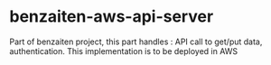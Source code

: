 # benzaiten-aws-api-server
Part of benzaiten project, this part handles : API call to get/put data, authentication. This implementation is to be deployed in AWS
